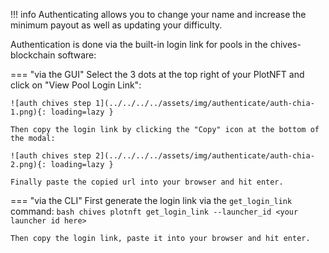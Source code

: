 !!! info
    Authenticating allows you to change your name and increase the minimum payout as well as updating your difficulty.

Authentication is done via the built-in login link for pools in the chives-blockchain software:

=== "via the GUI"
    Select the 3 dots at the top right of your PlotNFT and click on "View Pool Login Link":

    ![auth chives step 1](../../../../assets/img/authenticate/auth-chia-1.png){: loading=lazy }

    Then copy the login link by clicking the "Copy" icon at the bottom of the modal:

    ![auth chives step 2](../../../../assets/img/authenticate/auth-chia-2.png){: loading=lazy }

    Finally paste the copied url into your browser and hit enter.

=== "via the CLI"
    First generate the login link via the `get_login_link` command:
    ```bash
    chives plotnft get_login_link --launcher_id <your launcher id here>
    ```

    Then copy the login link, paste it into your browser and hit enter.
